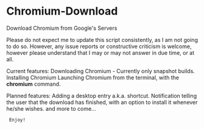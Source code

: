 # Chromium-Download
Download Chromium from Google's Servers

Please do not expect me to update this script consistently, as I am not going to do so.
However, any issue reports or constructive criticism is welcome, however please understand that I may or may not answer in due time, or at all.

Current features:
     Downloading Chromium - Currently only snapshot builds.
     Installing Chromium
     Launching Chromium from the terminal, with the **chromium** command.
                  
Planned features:
     Adding a desktop entry a.k.a. shortcut.
     Notification telling the user that the download has finished, with an option to install it whenever he/she wishes.
     and more to come...
     
     
     Enjoy!
